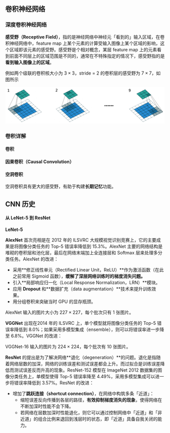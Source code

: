 ## 卷积神经网络

### 深度卷积神经网络

**感受野（Receptive Field）**，指的是神经网络中神经元「看到的」输入区域，在卷积神经网络中，feature map 上某个元素的计算受输入图像上某个区域的影响，这个区域即该元素的感受野。感受野是个相对概念，某层 feature map 上的元素看到前面不同层上的区域范围是不同的，通常在不特殊指定的情况下，感受野指的是**看到输入图像上的区域**。

例如两个级联的卷积核大小为 $3\times 3$，stride = 2 的卷积层的感受野为 $7\times 7$，如图所示

![感受野](../assets/感受野.png)

### 卷积详解

#### 卷积

#### 因果卷积（Causal Convolution）

#### 空洞卷积

空洞卷积具有更大的感受野，有助于构建**长期记忆**功能。

## CNN 历史

#### 从 LeNet-5 到 ResNet

**LeNet-5**

**AlexNet** 首次亮相是在 2012 年的 ILSVRC 大规模视觉识别竞赛上，它的主要成果是将图像分类任务的 Top-5 错误率降低到 15.3%。AlexNet 主要的网络结构是堆砌的卷积层和池化层，最后在网络末端加上全连接层和 Softmax 层来处理多分类任务。AlexNet 的改进：

- 采用**修正线性单元（Rectified Linear Unit，ReLU）**作为激活函数（在此之前常用 Sigmoid 函数），**缓解了深层网络训练时的梯度消失问题。**
- 引入**局部响应归一化（Local Response Normalization，LRN）**模块。
- 应用 **Dropout** 和**数据扩充（data augmentation）**技术来提升训练效果。
- 用分组卷积来突破当时 GPU 的显存瓶颈。

AlexNet 输入的图片大小为 $227\times 227$，每个批次只有 1 张图片。

**VGGNet** 出现在2014 年的 ILSVRC 上，单个模型就将图像分类任务的 Top-5 错误率降低到 8.0%；如果采用多模型集成（ensemble），则可以将错误率进一步降至 6.8%。VGGNet 的改进：

VGGNet-16 输入的图片为 $224\times 224$，每个批次有 10 张图片。

**ResNet** 的提出是为了解决网络**退化（degeneration）**的问题。退化是指随着网络层数的加深，网络的训练误差和测试误差都会上升。而过拟合是训练误差降低而测试误差反而升高的现象。ResNet-152 模型在 ImageNet 2012 数据集的图像分类任务上，单模型使得 Top-5 错误率降至 4.49%，采用多模型集成可以进一步将错误率降低到 3.57%。ResNet 的改进：

- 增加了**跳跃连接（shortcut connection）**，在网络中构筑多条「近道」：
  - 缩短误差反向传播到各层的路径，**有效抑制梯度消失的现象**，使得网络在不断加深时性能不会下降。
  - 若网络在层数加深时性能退化，则它可以通过控制网络中「近道」和「非近道」的组合比例来退回到浅层时的状态，即「近道」具备自我关闭的能力。




